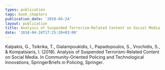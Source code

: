 ```yaml
---
types: publication
tags: book_chapters
publication_date: '2018-04-24'
layout: publication
title: Analysis of Suspended Terrorism-Related Content on Social Media
date: '2018-04-24T17:25:20+03:00'
---
```

<p>Kalpakis, G., Tsikrika, T., Gialampoukidis, I., Papadopoulos, S., Vrochidis, S., &amp; Kompatsiaris, I. (2018). Analysis of Suspended Terrorism-Related Content on Social Media. In Community-Oriented Policing and Technological Innovations, SpringerBriefs in Policing, Springer.</p>

